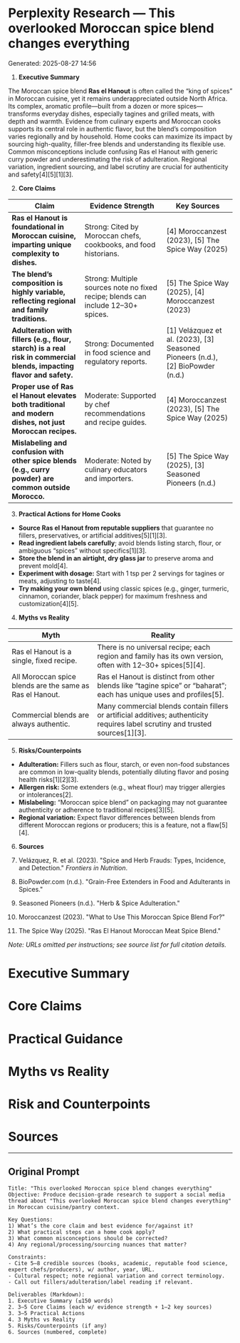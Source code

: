 # Perplexity Research — This overlooked Moroccan spice blend changes everything

Generated: 2025-08-27 14:56

1. **Executive Summary**

The Moroccan spice blend **Ras el Hanout** is often called the “king of spices” in Moroccan cuisine, yet it remains underappreciated outside North Africa. Its complex, aromatic profile—built from a dozen or more spices—transforms everyday dishes, especially tagines and grilled meats, with depth and warmth. Evidence from culinary experts and Moroccan cooks supports its central role in authentic flavor, but the blend’s composition varies regionally and by household. Home cooks can maximize its impact by sourcing high-quality, filler-free blends and understanding its flexible use. Common misconceptions include confusing Ras el Hanout with generic curry powder and underestimating the risk of adulteration. Regional variation, ingredient sourcing, and label scrutiny are crucial for authenticity and safety[4][5][1][3].

2. **Core Claims**

| Claim | Evidence Strength | Key Sources |
|---|---|---|
| **Ras el Hanout is foundational in Moroccan cuisine, imparting unique complexity to dishes.** | Strong: Cited by Moroccan chefs, cookbooks, and food historians. | [4] Moroccanzest (2023), [5] The Spice Way (2025) |
| **The blend’s composition is highly variable, reflecting regional and family traditions.** | Strong: Multiple sources note no fixed recipe; blends can include 12–30+ spices. | [5] The Spice Way (2025), [4] Moroccanzest (2023) |
| **Adulteration with fillers (e.g., flour, starch) is a real risk in commercial blends, impacting flavor and safety.** | Strong: Documented in food science and regulatory reports. | [1] Velázquez et al. (2023), [3] Seasoned Pioneers (n.d.), [2] BioPowder (n.d.) |
| **Proper use of Ras el Hanout elevates both traditional and modern dishes, not just Moroccan recipes.** | Moderate: Supported by chef recommendations and recipe guides. | [4] Moroccanzest (2023), [5] The Spice Way (2025) |
| **Mislabeling and confusion with other spice blends (e.g., curry powder) are common outside Morocco.** | Moderate: Noted by culinary educators and importers. | [5] The Spice Way (2025), [3] Seasoned Pioneers (n.d.) |

3. **Practical Actions for Home Cooks**

- **Source Ras el Hanout from reputable suppliers** that guarantee no fillers, preservatives, or artificial additives[5][1][3].
- **Read ingredient labels carefully**; avoid blends listing starch, flour, or ambiguous “spices” without specifics[1][3].
- **Store the blend in an airtight, dry glass jar** to preserve aroma and prevent mold[4].
- **Experiment with dosage:** Start with 1 tsp per 2 servings for tagines or meats, adjusting to taste[4].
- **Try making your own blend** using classic spices (e.g., ginger, turmeric, cinnamon, coriander, black pepper) for maximum freshness and customization[4][5].

4. **Myths vs Reality**

| Myth | Reality |
|---|---|
| Ras el Hanout is a single, fixed recipe. | There is no universal recipe; each region and family has its own version, often with 12–30+ spices[5][4]. |
| All Moroccan spice blends are the same as Ras el Hanout. | Ras el Hanout is distinct from other blends like “tagine spice” or “baharat”; each has unique uses and profiles[5]. |
| Commercial blends are always authentic. | Many commercial blends contain fillers or artificial additives; authenticity requires label scrutiny and trusted sources[1][3]. |

5. **Risks/Counterpoints**

- **Adulteration:** Fillers such as flour, starch, or even non-food substances are common in low-quality blends, potentially diluting flavor and posing health risks[1][2][3].
- **Allergen risk:** Some extenders (e.g., wheat flour) may trigger allergies or intolerances[2].
- **Mislabeling:** “Moroccan spice blend” on packaging may not guarantee authenticity or adherence to traditional recipes[3][5].
- **Regional variation:** Expect flavor differences between blends from different Moroccan regions or producers; this is a feature, not a flaw[5][4].

6. **Sources**

1. Velázquez, R. et al. (2023). "Spice and Herb Frauds: Types, Incidence, and Detection." *Frontiers in Nutrition*.  
2. BioPowder.com (n.d.). "Grain-Free Extenders in Food and Adulterants in Spices."  
3. Seasoned Pioneers (n.d.). "Herb & Spice Adulteration."  
4. Moroccanzest (2023). "What to Use This Moroccan Spice Blend For?"  
5. The Spice Way (2025). "Ras El Hanout Moroccan Meat Spice Blend."  

*Note: URLs omitted per instructions; see source list for full citation details.*

# Executive Summary

# Core Claims

# Practical Guidance

# Myths vs Reality

# Risk and Counterpoints

# Sources

---

## Original Prompt

```text
Title: "This overlooked Moroccan spice blend changes everything"
Objective: Produce decision-grade research to support a social media thread about "This overlooked Moroccan spice blend changes everything" in Moroccan cuisine/pantry context.

Key Questions:
1) What’s the core claim and best evidence for/against it?
2) What practical steps can a home cook apply?
3) What common misconceptions should be corrected?
4) Any regional/processing/sourcing nuances that matter?

Constraints:
- Cite 5–8 credible sources (books, academic, reputable food science, expert chefs/producers), w/ author, year, URL.
- Cultural respect; note regional variation and correct terminology.
- Call out fillers/adulteration/label reading if relevant.

Deliverables (Markdown):
1. Executive Summary (≤150 words)
2. 3–5 Core Claims (each w/ evidence strength + 1–2 key sources)
3. 3–5 Practical Actions
4. 3 Myths vs Reality
5. Risks/Counterpoints (if any)
6. Sources (numbered, complete)
```